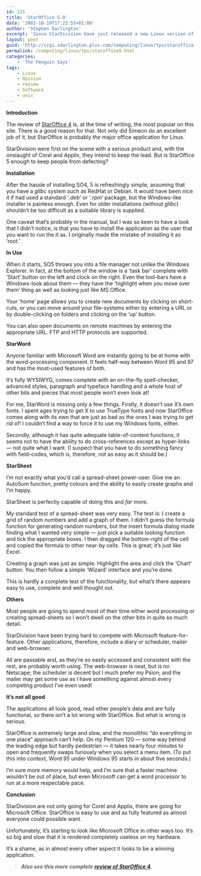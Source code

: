 ```yaml
---
id: 125
title: 'StarOffice 5.0'
date: '2002-10-19T17:22:55+01:00'
author: 'Stephen Darlington'
excerpt: 'Since StarDivision have just released a new Linux version of StarOffice, version 5, Stephen Darlington decides to take a new look at the leading office suite. '
layout: post
guid: 'http://ccgi.sdarlington.plus.com/computing/linux/tps/staroffice-50.html'
permalink: /computing/linux/tps/staroffice5.html
categories:
    - 'The Penguin Says'
tags:
    - Linux
    - Opinion
    - review
    - Software
    - unix
---
```


**Introduction**

The review of [StarOffice 4](staroffice4.html) is, at the time of writing, the most popular on this site. There is a good reason for that. Not only did Simeon do an excellent job of it, but StarOffice is probably *the* major office application for Linux.

StarDivision were first on the scene with a serious product and, with the onslaught of Corel and Applix, they intend to keep the lead. But is StarOffice 5 enough to keep people from defecting?

**Installation**

After the hassle of installing SO4, 5 is refreshingly simple, assuming that you have a *glibc* system such as RedHat or Debian. It would have been nice it if had used a standard ‘*.deb*‘ or ‘*.rpm*‘ package, but the Windows-like installer is painless enough. Even for older installations (without *glibc*) shouldn’t be too difficult as a suitable library is supplied.

One caveat that’s probably in the manual, but I was so keen to have a look that I didn’t notice, is that you have to install the application as the user that you want to run the it as. I originally made the mistake of installing it as ‘root.’

**In Use**

When it starts, SO5 throws you into a file manager not unlike the Windows Explorer. In fact, at the bottom of the window is a ‘task bar’ complete with ‘Start’ button on the left and clock on the right. Even the tool-bars have a Windows-look about them — they have the ‘highlight when you move over them’ thing as well as looking just like MS Office.

Your ‘home’ page allows you to create new documents by clicking on short-cuts, or you can move around your file-systems either by entering a URL or by double-clicking on folders and clicking on the ‘up’ button.

You can also open documents on remote machines by entering the appropriate URL. FTP and HTTP protocols are supported.

**StarWord**

Anyone familiar with Microsoft Word are instantly going to be at home with the word-processing component. It feels half-way between Word 95 and 97 and has the most-used features of both.

It’s fully WYSIWYG, comes complete with an on-the-fly spell-checker, advanced styles, paragraph and typeface handling and a whole host of other bits and pieces that most people won’t even look at!

For me, StarWord is missing only a few things. Firstly, it doesn’t use X’s own fonts. I spent ages trying to get X to use TrueType fonts and now StarOffice comes along with its own that are just as bad as the ones I was trying to get rid of! I couldn’t find a way to force it to use my Windows fonts, either.

Secondly, although it has quite adequate table-of-content functions, it seems not to have the ability to do cross-references except as hyper-links — not quite what I want. (I suspect that you have to do something fancy with field-codes, which is, therefore, not as easy as it should be.)

**StarSheet**

I’m not exactly what you’d call a spread-sheet power-user. Give me an AutoSum function, pretty colours and the ability to easily create graphs and I’m happy.

StarSheet is perfectly capable of doing this and *far* more.

My standard test of a spread-sheet was very easy. The test is: I create a grid of random numbers and add a graph of them. I didn’t guess the formula function for generating random numbers, but the insert formula dialog made finding what I wanted very simple — just pick a suitable looking function and tick the appropriate boxes. I then dragged the bottom-right of the cell and copied the formula to other near-by cells. This is great; it’s just like Excel.

Creating a graph was just as simple. Highlight the area and click the ‘Chart’ button. You then follow a simple ‘Wizard’ interface and you’re done.

This is hardly a complete test of the functionality, but what’s there appears easy to use, complete and well thought out.

**Others**

Most people are going to spend most of their time either word processing or creating spread-sheets so I won’t dwell on the other bits in quite so much detail.

StarDivision have been trying hard to compete with Microsoft feature-for-feature. Other applications, therefore, include a diary or scheduler, mailer and web-browser.

All are passable and, as they’re so easily accessed and consistent with the rest, are probably worth using. The web-browser is neat, but is no Netscape; the scheduler is decent but I much prefer my Psion; and the mailer may get some use as I have something against almost every competing product I’ve even used!

**It’s not all good**

The applications all look good, read other people’s data and are fully functional, so there isn’t a lot wrong with StarOffice. But what is wrong is serious.

StarOffice is extremely large and slow, and the monolithic “do everything in one place” approach can’t help. On my Pentium 120 — some way behind the leading edge but hardly pedestrian — it takes nearly four minutes to open and frequently swaps furiously when you select a menu item. (To put this into context, Word 95 under Windows 95 starts in about five seconds.)

I’m sure more memory would help, and I’m sure that a faster machine wouldn’t be out of place, but even Microsoft can get a word processor to run at a more respectable pace.

**Conclusion**

StarDivision are not only going for Corel and Applix, there are going for Microsoft Office. StarOffice is easy to use and as fully featured as almost everyone could possible want.

Unfortunately, it’s starting to look like Microsoft Office in other ways too. It’s so big and slow that it is rendered completely useless on my hardware.

It’s a shame, as in almost every other aspect it looks to be a winning application.

> ***Also see this more complete [review of StarOffice 4](staroffice4.html).***